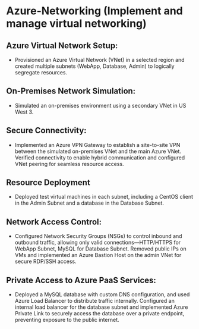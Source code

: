 # Azure-Networking (Implement and manage virtual networking)

## Azure Virtual Network Setup:
+ Provisioned an Azure Virtual Network (VNet) in a selected region and created multiple subnets (WebApp, Database, Admin) to logically segregate resources.

## On-Premises Network Simulation:
+ Simulated an on-premises environment using a secondary VNet in US West 3.

## Secure Connectivity:

+ Implemented an Azure VPN Gateway to establish a site-to-site VPN between the simulated on-premises VNet and the main Azure VNet. Verified connectivity to enable hybrid communication and configured VNet peering for seamless resource access.

## Resource Deployment

+ Deployed test virtual machines in each subnet, including a CentOS client in the Admin Subnet and a database in the Database Subnet.

## Network Access Control:

+ Configured Network Security Groups (NSGs) to control inbound and outbound traffic, allowing only valid connections—HTTP/HTTPS for WebApp Subnet, MySQL for Database Subnet. Removed public IPs on VMs and implemented an Azure Bastion Host on the admin VNet for secure RDP/SSH access.

## Private Access to Azure PaaS Services:
+ Deployed a MySQL database with custom DNS configuration, and used Azure Load Balancer to distribute traffic internally. Configured an internal load balancer for the database subnet and implemented Azure Private Link to securely access the database over a private endpoint, preventing exposure to the public internet.

